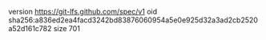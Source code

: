 version https://git-lfs.github.com/spec/v1
oid sha256:a836ed2ea4facd3242bd83876060954a5e0e925d32a3ad2cb2520a52d161c782
size 701
